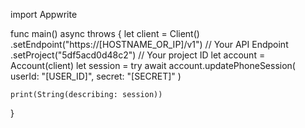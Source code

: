 import Appwrite

func main() async throws {
let client = Client()
.setEndpoint("https://[HOSTNAME_OR_IP]/v1") // Your API Endpoint
.setProject("5df5acd0d48c2") // Your project ID
let account = Account(client)
let session = try await account.updatePhoneSession(
userId: "[USER_ID]",
secret: "[SECRET]"
)

    print(String(describing: session))

}
